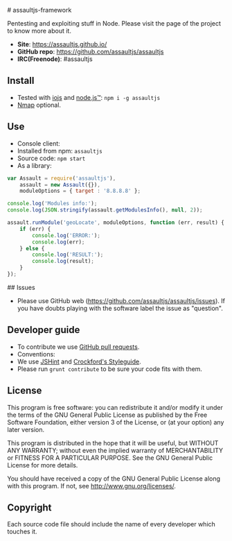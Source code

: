 # assaultjs-framework

Pentesting and exploiting stuff in Node. Please visit the page of the project to know more about it.
- **Site**: https://assaultjs.github.io/
- **GitHub repo**: https://github.com/assaultjs/assaultjs
- **IRC(Freenode)**: #assaultjs

## Install
- Tested with [iojs](https://iojs.org/) and [node.js™](http://nodejs.org/): `npm i -g assaultjs`
- [Nmap](http://nmap.org/) optional.

## Use
- Console client:
 - Installed from npm: `assaultjs`
 - Source code: `npm start`
- As a library:
```javascript
var Assault = require('assaultjs'),
    assault = new Assault({}),
    moduleOptions = { target : '8.8.8.8' };

console.log('Modules info:');
console.log(JSON.stringify(assault.getModulesInfo(), null, 2));

assault.runModule('geoLocate', moduleOptions, function (err, result) {
    if (err) {
        console.log('ERROR:');
        console.log(err);
    } else {
        console.log('RESULT:');
        console.log(result);
    }
});
```

## Issues
- Please use GitHub web (https://github.com/assaultjs/assaultjs/issues). If you have doubts playing with the software label the issue as "question".

## Developer guide
- To contribute we use [GitHub pull requests](https://help.github.com/articles/using-pull-requests).
- Conventions:
 - We use [JSHint](http://jshint.com/) and [Crockford's Styleguide](http://javascript.crockford.com/code.html).
 - Please run `grunt contribute` to be sure your code fits with them.

## License
This program is free software: you can redistribute it and/or modify
it under the terms of the GNU General Public License as published by
the Free Software Foundation, either version 3 of the License, or
(at your option) any later version.

This program is distributed in the hope that it will be useful,
but WITHOUT ANY WARRANTY; without even the implied warranty of
MERCHANTABILITY or FITNESS FOR A PARTICULAR PURPOSE.  See the
GNU General Public License for more details.

You should have received a copy of the GNU General Public License
along with this program.  If not, see <http://www.gnu.org/licenses/>.

## Copyright
Each source code file should include the name of every developer which touches it.